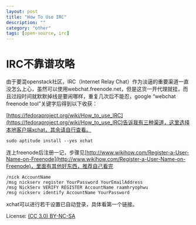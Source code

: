 ```yaml
---
layout: post
title: "How To Use IRC"
description: ""
category: "other"
tags: [open-source, irc]
---
```


# IRC不靠谱攻略

由于要混openstack社区，IRC（Internet Relay Chat）作为淡逼的重要渠道一直没怎么上心，虽然可以使用webchat.freenode.net，但是这货一开代理就挂，而且过段时间就默默掉线是要闹哪样，重复几次后不能忍，google “webchat freenode tool”关键字后得到以下收获：

[https://fedoraproject.org/wiki/How_to_use_IRC](https://fedoraproject.org/wiki/How_to_use_IRC)告诉我有三种渠道，这里选择本地客户端xchat，其余请自行查看。

~~~
sudo aptitude install --yes xchat
~~~

连上freenode后注册一记，步骤见[http://www.wikihow.com/Register-a-User-Name-on-Freenode](http://www.wikihow.com/Register-a-User-Name-on-Freenode)，里面有其他好东西，推荐自己看完

~~~
/nick AccountName
/msg nickserv register YourPassword YourEmailAddress
/msg NickServ VERIFY REGISTER AccountName raamhryophwu
/msg nickserv identify AccountName YourPassword
~~~

xchat可以进行若干设置已自动登录，具体看第一个链接。

License: [(CC 3.0) BY-NC-SA](http://creativecommons.org/licenses/by-nc-sa/3.0/)
